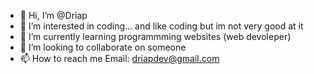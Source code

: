 - 👋 Hi, I’m @Driap
- 👀 I’m interested in coding... and like coding but im not very good at it
- 🌱 I’m currently learning programmming websites (web devoleper)
- 💞️ I’m looking to collaborate on someone 
- 📫 How to reach me Email: driapdev@gmail.com

<!---
Driap/Driap is a ✨ special ✨ repository because its `README.md` (this file) appears on your GitHub profile.
You can click the Preview link to take a look at your changes.
--->
